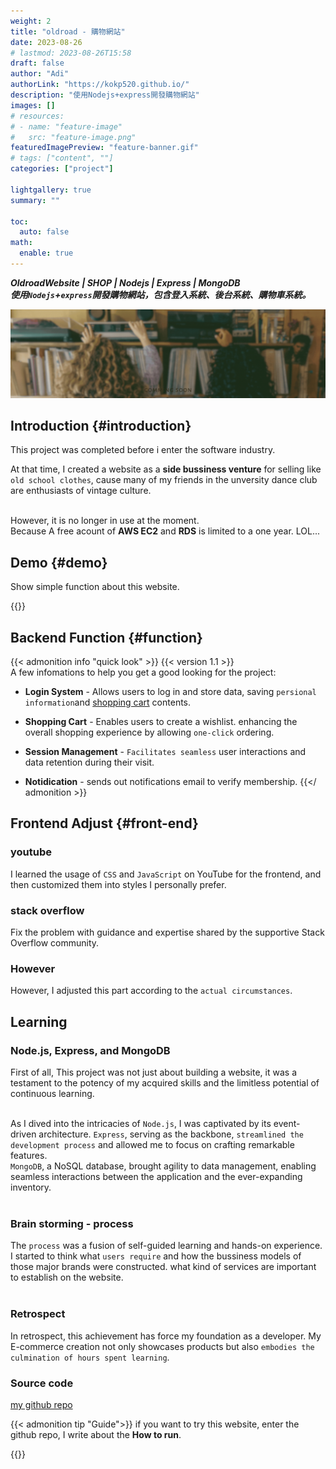 ```yaml
---
weight: 2
title: "oldroad - 購物網站"
date: 2023-08-26
# lastmod: 2023-08-26T15:58
draft: false
author: "Adi"
authorLink: "https://kokp520.github.io/"
description: "使用Nodejs+express開發購物網站"
images: []
# resources:
# - name: "feature-image"
#   src: "feature-image.png"
featuredImagePreview: "feature-banner.gif"
# tags: ["content", ""]
categories: ["project"]

lightgallery: true
summary: ""

toc:
  auto: false
math:
  enable: true
---
```


**_OldroadWebsite | SHOP | Nodejs | Express | MongoDB
<br>使用`Nodejs`+`express`開發購物網站，包含登入系統、後台系統、購物車系統。_**

![banner](feature-banner.gif "Old-Road Shop")

<!--more-->

## Introduction {#introduction}

This project was completed before i enter the software industry.<br>

At that time, I created a website as a **side bussiness venture** for selling like `old school clothes`, cause many of my friends in the unversity dance club are enthusiasts of vintage culture.<br><br>

However, it is no longer in use at the moment.<br>
Because A free acount of **AWS EC2** and **RDS** is limited to a one year. LOL...

## Demo {#demo}

Show simple function about this website.

{{<youtube HaLf6bgQ--U >}}

## Backend Function {#function}

{{< admonition info "quick look" >}}
{{< version 1.1 >}}<br>
A few infomations to help you get a good looking for the project:

- **Login System** - Allows users to log in and store data, saving `persional information`and [shopping cart](#function) contents.
- **Shopping Cart** - Enables users to create a wishlist. enhancing the overall shopping experience by allowing `one-click` ordering.
- **Session Management** - `Facilitates seamless` user interactions and data retention during their visit.

- **Notidication** - sends out notifications email to verify membership.
  {{</ admonition >}}

## Frontend Adjust {#front-end}

### youtube
I learned the usage of `CSS` and `JavaScript` on YouTube for the frontend, and then customized them into styles I personally prefer.<br>

### stack overflow

Fix the problem with guidance and expertise shared by the supportive Stack Overflow community.

### However
However, I adjusted this part according to the `actual circumstances`.

## Learning

### Node.js, Express, and MongoDB

 First of all, This project was not just about building a website, it was a testament to the potency of my acquired skills and the limitless potential of continuous learning.<br><br>

As I dived into the intricacies of `Node.js`, I was captivated by its event-driven architecture. `Express`, serving as the backbone, `streamlined the development process` and allowed me to focus on crafting remarkable features. <br>`MongoDB`, a NoSQL database, brought agility to data management, enabling seamless interactions between the application and the ever-expanding inventory.<br><br>

### Brain storming - process

The `process` was a fusion of self-guided learning and hands-on experience. I started to think what `users require` and how the bussiness models of those major brands were constructed. what kind of services are important to establish on the website.<br><br>

### Retrospect 

In retrospect, this achievement has force my foundation as a developer. My E-commerce creation not only showcases products but also `embodies the culmination of hours spent learning`. 

### Source code

[my github repo](https://github.com/kokp520/oldroad-shop-website-nodejs-express-mongodb)

{{< admonition tip "Guide">}}
if you want to try this website, enter the github repo, I write about the **How to run**.

{{</admonition>}}

